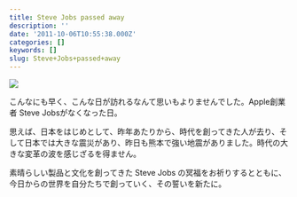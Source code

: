 ```yaml
---
title: Steve Jobs passed away
description: ''
date: '2011-10-06T10:55:38.000Z'
categories: []
keywords: []
slug: Steve+Jobs+passed+away
---
```

![](0__UOm5b5CACEOR0zJC.jpg)

こんなにも早く、こんな日が訪れるなんて思いもよりませんでした。Apple創業者 Steve Jobsがなくなった日。

思えば、日本をはじめとして、昨年あたりから、時代を創ってきた人が去り、そして日本では大きな震災があり、昨日も熊本で強い地震がありました。時代の大きな変革の波を感じざるを得ません。

素晴らしい製品と文化を創ってきた Steve Jobs の冥福をお祈りするとともに、今日からの世界を自分たちで創っていく、その誓いを新たに。